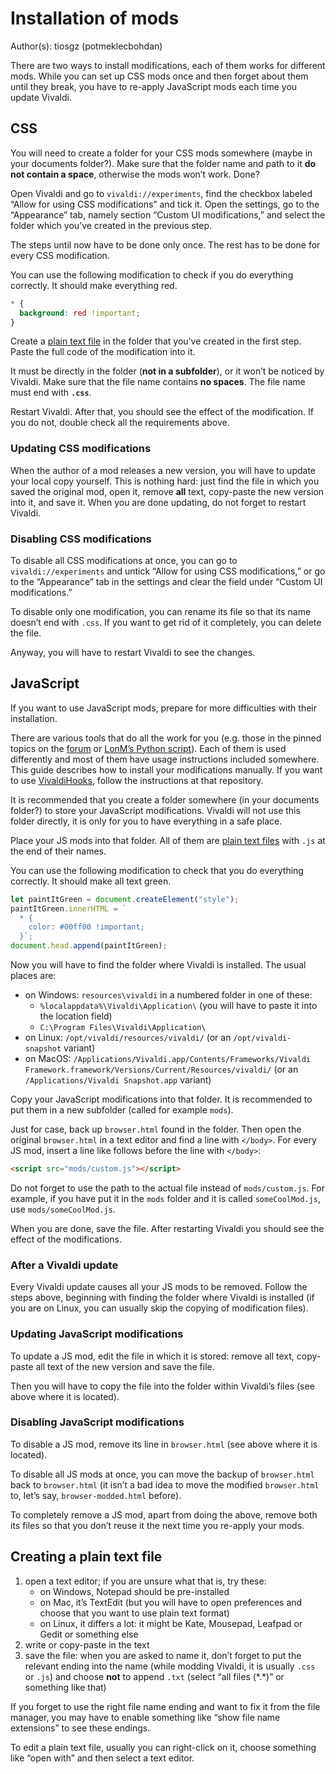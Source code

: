 # Installation of mods

Author(s): tiosgz (potmeklecbohdan)

There are two ways to install modifications, each of them works for different
mods. While you can set up CSS mods once and then forget about them until they
break, you have to re-apply JavaScript mods each time you update Vivaldi.

## CSS

You will need to create a folder for your CSS mods somewhere (maybe in your
documents folder?). Make sure that the folder name and path to it **do not
contain a space**, otherwise the mods won’t work. Done?

Open Vivaldi and go to `vivaldi://experiments`, find the checkbox labeled
“Allow for using CSS modifications” and tick it. Open the settings, go to the
“Appearance” tab, namely section “Custom UI modifications,” and select the
folder which you’ve created in the previous step.

The steps until now have to be done only once. The rest has to be done for every
CSS modification.

You can use the following modification to check if you do everything correctly.
It should make everything red.

```css
* {
  background: red !important;
}
```

Create a [plain text file][mk-textfile] in the folder that you’ve created in
the first step. Paste the full code of the modification into it.

It must be directly in the folder (**not in a subfolder**), or it won’t be
noticed by Vivaldi. Make sure that the file name contains **no spaces**. The
file name must end with **`.css`**.

Restart Vivaldi. After that, you should see the effect of the modification. If
you do not, double check all the requirements above.

### Updating CSS modifications

When the author of a mod releases a new version, you will have to update your
local copy yourself. This is nothing hard: just find the file in which you saved
the original mod, open it, remove **all** text, copy-paste the new version into
it, and save it. When you are done updating, do not forget to restart Vivaldi.

### Disabling CSS modifications

To disable all CSS modifications at once, you can go to `vivaldi://experiments`
and untick “Allow for using CSS modifications,” or go to the “Appearance” tab in
the settings and clear the field under “Custom UI modifications.”

To disable only one modification, you can rename its file so that its name
doesn’t end with `.css`. If you want to get rid of it completely, you can delete
the file.

Anyway, you will have to restart Vivaldi to see the changes.

## JavaScript

If you want to use JavaScript mods, prepare for more difficulties with their
installation.

There are various tools that do all the work for you (e.g. those in the pinned
topics on the [forum](https://forum.vivaldi.net/category/52/modifications) or
[LonM’s Python
script](https://github.com/LonMcGregor/VivaldiMods/blob/master/custom.py)). Each
of them is used differently and most of them have usage instructions included
somewhere. This guide describes how to install your modifications manually. If
you want to use [VivaldiHooks](https://github.com/justdanpo/VivaldiHooks),
follow the instructions at that repository.

It is recommended that you create a folder somewhere (in your documents folder?)
to store your JavaScript modifications. Vivaldi will not use this folder
directly, it is only for you to have everything in a safe place.

Place your JS mods into that folder. All of them are [plain text
files][mk-textfile] with `.js` at the end of their names.

You can use the following modification to check that you do everything
correctly. It should make all text green.

```javascript
let paintItGreen = document.createElement("style");
paintItGreen.innerHTML = `
  * {
    color: #00ff00 !important;
  }`;
document.head.append(paintItGreen);
```

Now you will have to find the folder where Vivaldi is installed. The usual
places are:

- on Windows: `resources\vivaldi` in a numbered folder in one of these:
  - `%localappdata%\Vivaldi\Application\` (you will have to paste it into the
    location field)
  - `C:\Program Files\Vivaldi\Application\`
- on Linux: `/opt/vivaldi/resources/vivaldi/` (or an `/opt/vivaldi-snapshot`
  variant)
- on MacOS: `/Applications/Vivaldi.app/Contents/Frameworks/Vivaldi
  Framework.framework/Versions/Current/Resources/vivaldi/` (or an
  `/Applications/Vivaldi Snapshot.app` variant)

Copy your JavaScript modifications into that folder. It is recommended to put
them in a new subfolder (called for example `mods`).

Just for case, back up `browser.html` found in the folder. Then open the
original `browser.html` in a text editor and find a line with `</body>`. For
every JS mod, insert a line like follows before the line with `</body>`:

```html
<script src="mods/custom.js"></script>
```

Do not forget to use the path to the actual file instead of `mods/custom.js`.
For example, if you have put it in the `mods` folder and it is called
`someCoolMod.js`, use `mods/someCoolMod.js`.

When you are done, save the file. After restarting Vivaldi you should see the
effect of the modifications.

### After a Vivaldi update

Every Vivaldi update causes all your JS mods to be removed. Follow the steps
above, beginning with finding the folder where Vivaldi is installed (if you are
on Linux, you can usually skip the copying of modification files).

### Updating JavaScript modifications

To update a JS mod, edit the file in which it is stored: remove all text,
copy-paste all text of the new version and save the file.

Then you will have to copy the file into the folder within Vivaldi’s files (see
above where it is located).

### Disabling JavaScript modifications

To disable a JS mod, remove its line in `browser.html` (see above where it is
located).

To disable all JS mods at once, you can move the backup of `browser.html` back
to `browser.html` (it isn’t a bad idea to move the modified `browser.html` to,
let’s say, `browser-modded.html` before).

To completely remove a JS mod, apart from doing the above, remove both its files
so that you don’t reuse it the next time you re-apply your mods.

## Creating a plain text file

1. open a text editor; if you are unsure what that is, try these:
   - on Windows, Notepad should be pre-installed
   - on Mac, it’s TextEdit (but you will have to open preferences and choose
     that you want to use plain text format)
   - on Linux, it differs a lot: it might be Kate, Mousepad, Leafpad or Gedit or
     something else
2. write or copy-paste in the text
3. save the file: when you are asked to name it, don’t forget to put the
   relevant ending  into the name (while modding Vivaldi, it is usually `.css`
   or `.js`) and choose **not** to append `.txt` (select “all files (\*.\*)” or
   something like that)

If you forget to use the right file name ending and want to fix it from the file
manager, you may have to enable something like “show file name extensions” to
see these endings.

To edit a plain text file, usually you can right-click on it, choose something
like “open with” and then select a text editor.

[mk-textfile]:#creating-a-plain-text-file

